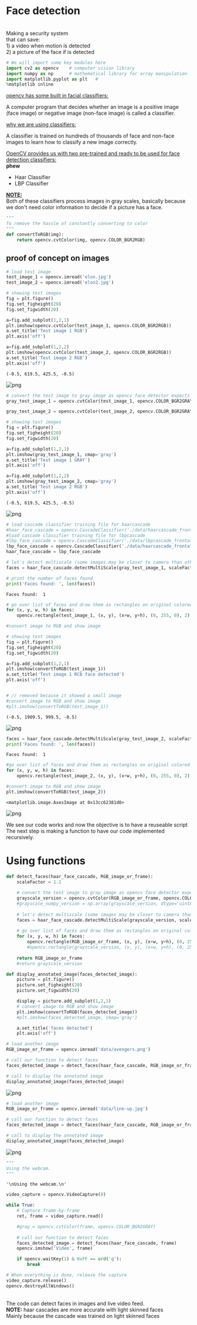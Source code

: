 

<h1>Face detection</h1>
<br>
Making a security system<br>
that can save:<br>
1) a video when motion is detected<br>
2) a picture of the face if is detected<br>



```python
# We will import some key modules here
import cv2 as opencv    # computer vision library
import numpy as np      # mathematical library for array manipulation
import matplotlib.pyplot as plt   #
%matplotlib inline
```

<u>opencv has some built in facial classifiers:</u>

A computer program that decides whether an image is a positive image (face image) or negative image (non-face image) is called a classifier.

<u>why we are using classifiers:</u>

A classifier is trained on hundreds of thousands of face and non-face images to learn how to classify a new image correctly.

<u>OpenCV provides us with two pre-trained and ready to be used for face detection classifiers:</u>
<br>
<b>phew</b>

* Haar Classifier
* LBP Classifier

<u><b>NOTE:</b></u><br>
Both of these classifiers process images in gray scales, basically because we don't need color information to decide if a picture has a face.


```python
"""
To remove the hassle of constantly converting to color
"""
def convertToRGB(img): 
    return opencv.cvtColor(img, opencv.COLOR_BGR2RGB)
```

## proof of concept on images


```python
# load test image
test_image_1 = opencv.imread('elon.jpg')
test_image_2 = opencv.imread('elon2.jpg')
```


```python
# showing test images
fig = plt.figure()
fig.set_figheight(20)
fig.set_figwidth(20)

a=fig.add_subplot(1,2,1)
plt.imshow(opencv.cvtColor(test_image_1, opencv.COLOR_BGR2RGB))
a.set_title('Test image 1 RGB')
plt.axis('off')

a=fig.add_subplot(1,2,2)
plt.imshow(opencv.cvtColor(test_image_2, opencv.COLOR_BGR2RGB))
a.set_title('Test image 2 RGB')
plt.axis('off')
```




    (-0.5, 619.5, 425.5, -0.5)




![png](output_6_1.png)



```python
# convert the test image to gray image as opencv face detector expects gray images 
gray_test_image_1 = opencv.cvtColor(test_image_1, opencv.COLOR_BGR2GRAY)

gray_test_image_2 = opencv.cvtColor(test_image_2, opencv.COLOR_BGR2GRAY)
```


```python
# showing test images
fig = plt.figure()
fig.set_figheight(20)
fig.set_figwidth(20)

a=fig.add_subplot(1,2,1)
plt.imshow(gray_test_image_1, cmap='gray')  
a.set_title('Test image 1 GRAY')
plt.axis('off')

a=fig.add_subplot(1,2,2)
plt.imshow(gray_test_image_2, cmap='gray')  
a.set_title('Test image 2 RGB')
plt.axis('off')
```




    (-0.5, 619.5, 425.5, -0.5)




![png](output_8_1.png)



```python
# load cascade classifier training file for haarcascade 
#haar_face_cascade = opencv.CascadeClassifier('./data/haarcascade_frontalface_default.xml')
#load cascade classifier training file for lbpcascade 
#lbp_face_cascade = opencv.CascadeClassifier('./data/lbpcascade_frontalface.xml')
lbp_face_cascade = opencv.CascadeClassifier('./data/haarcascade_frontalface_default.xml')
haar_face_cascade = lbp_face_cascade
```


```python
# let's detect multiscale (some images may be closer to camera than others) images 
faces = haar_face_cascade.detectMultiScale(gray_test_image_1, scaleFactor=1.1, minNeighbors=5, minSize=(30, 30))

# print the number of faces found 
print('Faces found: ', len(faces))
```

    Faces found:  1
    


```python
# go over list of faces and draw them as rectangles on original colored 
for (x, y, w, h) in faces:     
    opencv.rectangle(test_image_1, (x, y), (x+w, y+h), (0, 255, 0), 2)
```


```python
#convert image to RGB and show image 

# showing test images
fig = plt.figure()
fig.set_figheight(20)
fig.set_figwidth(20)

a=fig.add_subplot(1,2,1)
plt.imshow(convertToRGB(test_image_1))
a.set_title('Test image 1 RCB face detected')
plt.axis('off')


# // removed because it showed a small image
#convert image to RGB and show image 
#plt.imshow(convertToRGB(test_image_1))
```




    (-0.5, 1909.5, 999.5, -0.5)




![png](output_12_1.png)



```python
faces = haar_face_cascade.detectMultiScale(gray_test_image_2, scaleFactor=1.1, minNeighbors=5, minSize=(30, 30))
print('Faces found: ', len(faces))
```

    Faces found:  1
    


```python
#go over list of faces and draw them as rectangles on original colored 
for (x, y, w, h) in faces:     
    opencv.rectangle(test_image_2, (x, y), (x+w, y+h), (0, 255, 0), 2)
```


```python
#convert image to RGB and show image 
plt.imshow(convertToRGB(test_image_2))
```




    <matplotlib.image.AxesImage at 0x13cc62381d0>




![png](output_15_1.png)


We see our code works and now the objective is to have a reuseable script<br>
The next step is making a function to have our code implemented recursively.

# Using functions


```python
def detect_faces(haar_face_cascade, RGB_image_or_frame):
    scaleFactor = 1.1  
 
    # convert the test image to gray image as opencv face detector expects gray images
    grayscale_version = opencv.cvtColor(RGB_image_or_frame, opencv.COLOR_BGR2GRAY) 
    #grayscale_numpy_version = np.array(grayscale_version, dtype='uint8')
 
    # let's detect multiscale (some images may be closer to camera than others) images
    faces = haar_face_cascade.detectMultiScale(grayscale_version, scaleFactor=scaleFactor, minNeighbors=5, minSize=(30, 30));          
 
    # go over list of faces and draw them as rectangles on original colored img
    for (x, y, w, h) in faces:         
        opencv.rectangle(RGB_image_or_frame, (x, y), (x+w, y+h), (0, 255, 0), 2) 
        #opencv.rectangle(grayscale_version, (x, y), (x+w, y+h), (0, 255, 0), 2) 
 
    return RGB_image_or_frame
    #return grayscale_version
```


```python
def display_annotated_image(faces_detected_image):
    picture = plt.figure()
    picture.set_figheight(20)
    picture.set_figwidth(20)

    display = picture.add_subplot(1,2,1)
    # convert image to RGB and show image 
    plt.imshow(convertToRGB(faces_detected_image))
    #plt.imshow(faces_detected_image, cmap='gray')  

    a.set_title('faces detected')
    plt.axis('off')
```


```python
# load another image 
RGB_image_or_frame = opencv.imread('data/avengers.png')

# call our function to detect faces 
faces_detected_image = detect_faces(haar_face_cascade, RGB_image_or_frame)  

# call to display the annotated image
display_annotated_image(faces_detected_image)

```


![png](output_20_0.png)



```python
# load another image 
RGB_image_or_frame = opencv.imread('data/line-up.jpg')

# call our function to detect faces 
faces_detected_image = detect_faces(haar_face_cascade, RGB_image_or_frame)  

# call to display the annotated image
display_annotated_image(faces_detected_image)

```


![png](output_21_0.png)



```python
"""
Using the webcam.
"""
```




    '\nUsing the webcam.\n'




```python
video_capture = opencv.VideoCapture(0)

while True:
    # Capture frame-by-frame
    ret, frame = video_capture.read()

    #gray = opencv.cvtColor(frame, opencv.COLOR_BGR2GRAY)
    
    # call our function to detect faces 
    faces_detected_image = detect_faces(haar_face_cascade, frame)  
    opencv.imshow('Video', frame)    

    if opencv.waitKey(1) & 0xFF == ord('q'):
        break

# When everything is done, release the capture
video_capture.release()
opencv.destroyAllWindows()


```
<br>
The code can detect faces in images and live video feed.<br>
<b>NOTE:</b> haar cascades are more accurate with light skinned faces<br>
Mainly because the cascade was trained on light skinned faces
